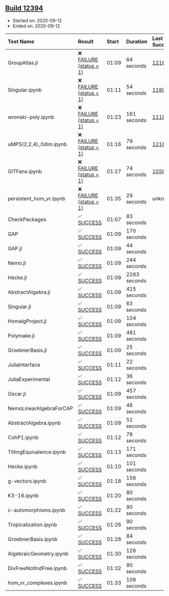 ## [Build 12394](https://oscarci.mathematik.uni-kl.de/job/oscar/12394/)

* Started on: 2020-09-12
* Ended on: 2020-09-12

| Test Name    | Result | Start | Duration | Last Success | First Failure |
|:-------------|:-------|:------|:---------|:-------------|:--------------|
| GroupAtlas.jl | ❌ [FAILURE (status = 1)](https://oscarci.mathematik.uni-kl.de/job/oscar/12394/artifact/logs/build-12394/GroupAtlas.jl.log) | 01:09 | 64 seconds | [12167](https://oscarci.mathematik.uni-kl.de/job/oscar/12167/) | [12168](https://oscarci.mathematik.uni-kl.de/job/oscar/12168/) |
| Singular.ipynb | ❌ [FAILURE (status = 1)](https://oscarci.mathematik.uni-kl.de/job/oscar/12394/artifact/logs/build-12394/Singular.ipynb.log) | 01:11 | 54 seconds | [11893](https://oscarci.mathematik.uni-kl.de/job/oscar/11893/) | [11894](https://oscarci.mathematik.uni-kl.de/job/oscar/11894/) |
| wronski-poly.ipynb | ❌ [FAILURE (status = 1)](https://oscarci.mathematik.uni-kl.de/job/oscar/12394/artifact/logs/build-12394/wronski-poly.ipynb.log) | 01:23 | 161 seconds | [11192](https://oscarci.mathematik.uni-kl.de/job/oscar/11192/) | [11193](https://oscarci.mathematik.uni-kl.de/job/oscar/11193/) |
| uMPS(2,2,4)_0dim.ipynb | ❌ [FAILURE (status = 1)](https://oscarci.mathematik.uni-kl.de/job/oscar/12394/artifact/logs/build-12394/uMPS-2-2-4-_0dim.ipynb.log) | 01:16 | 79 seconds | [12167](https://oscarci.mathematik.uni-kl.de/job/oscar/12167/) | [12168](https://oscarci.mathematik.uni-kl.de/job/oscar/12168/) |
| GITFans.ipynb | ❌ [FAILURE (status = 1)](https://oscarci.mathematik.uni-kl.de/job/oscar/12394/artifact/logs/build-12394/GITFans.ipynb.log) | 01:27 | 74 seconds | [10566](https://oscarci.mathematik.uni-kl.de/job/oscar/10566/) | [10567](https://oscarci.mathematik.uni-kl.de/job/oscar/10567/) |
| persistent_hom_vr.ipynb | ❌ [FAILURE (status = 1)](https://oscarci.mathematik.uni-kl.de/job/oscar/12394/artifact/logs/build-12394/persistent_hom_vr.ipynb.log) | 01:35 | 29 seconds | unknown | unknown |
| CheckPackages | ✅ [SUCCESS](https://oscarci.mathematik.uni-kl.de/job/oscar/12394/artifact/logs/build-12394/CheckPackages.log) | 01:07 | 83 seconds |  |  |
| GAP | ✅ [SUCCESS](https://oscarci.mathematik.uni-kl.de/job/oscar/12394/artifact/logs/build-12394/GAP.log) | 01:09 | 170 seconds |  |  |
| GAP.jl | ✅ [SUCCESS](https://oscarci.mathematik.uni-kl.de/job/oscar/12394/artifact/logs/build-12394/GAP.jl.log) | 01:09 | 44 seconds |  |  |
| Nemo.jl | ✅ [SUCCESS](https://oscarci.mathematik.uni-kl.de/job/oscar/12394/artifact/logs/build-12394/Nemo.jl.log) | 01:09 | 244 seconds |  |  |
| Hecke.jl | ✅ [SUCCESS](https://oscarci.mathematik.uni-kl.de/job/oscar/12394/artifact/logs/build-12394/Hecke.jl.log) | 01:09 | 2283 seconds |  |  |
| AbstractAlgebra.jl | ✅ [SUCCESS](https://oscarci.mathematik.uni-kl.de/job/oscar/12394/artifact/logs/build-12394/AbstractAlgebra.jl.log) | 01:09 | 415 seconds |  |  |
| Singular.jl | ✅ [SUCCESS](https://oscarci.mathematik.uni-kl.de/job/oscar/12394/artifact/logs/build-12394/Singular.jl.log) | 01:09 | 63 seconds |  |  |
| HomalgProject.jl | ✅ [SUCCESS](https://oscarci.mathematik.uni-kl.de/job/oscar/12394/artifact/logs/build-12394/HomalgProject.jl.log) | 01:09 | 104 seconds |  |  |
| Polymake.jl | ✅ [SUCCESS](https://oscarci.mathematik.uni-kl.de/job/oscar/12394/artifact/logs/build-12394/Polymake.jl.log) | 01:09 | 481 seconds |  |  |
| GroebnerBasis.jl | ✅ [SUCCESS](https://oscarci.mathematik.uni-kl.de/job/oscar/12394/artifact/logs/build-12394/GroebnerBasis.jl.log) | 01:09 | 25 seconds |  |  |
| JuliaInterface | ✅ [SUCCESS](https://oscarci.mathematik.uni-kl.de/job/oscar/12394/artifact/logs/build-12394/JuliaInterface.log) | 01:11 | 22 seconds |  |  |
| JuliaExperimental | ✅ [SUCCESS](https://oscarci.mathematik.uni-kl.de/job/oscar/12394/artifact/logs/build-12394/JuliaExperimental.log) | 01:12 | 36 seconds |  |  |
| Oscar.jl | ✅ [SUCCESS](https://oscarci.mathematik.uni-kl.de/job/oscar/12394/artifact/logs/build-12394/Oscar.jl.log) | 01:09 | 457 seconds |  |  |
| NemoLinearAlgebraForCAP | ✅ [SUCCESS](https://oscarci.mathematik.uni-kl.de/job/oscar/12394/artifact/logs/build-12394/NemoLinearAlgebraForCAP.log) | 01:09 | 46 seconds |  |  |
| AbstractAlgebra.ipynb | ✅ [SUCCESS](https://oscarci.mathematik.uni-kl.de/job/oscar/12394/artifact/logs/build-12394/AbstractAlgebra.ipynb.log) | 01:09 | 51 seconds |  |  |
| CohP1.ipynb | ✅ [SUCCESS](https://oscarci.mathematik.uni-kl.de/job/oscar/12394/artifact/logs/build-12394/CohP1.ipynb.log) | 01:12 | 78 seconds |  |  |
| TiltingEquivalence.ipynb | ✅ [SUCCESS](https://oscarci.mathematik.uni-kl.de/job/oscar/12394/artifact/logs/build-12394/TiltingEquivalence.ipynb.log) | 01:13 | 171 seconds |  |  |
| Hecke.ipynb | ✅ [SUCCESS](https://oscarci.mathematik.uni-kl.de/job/oscar/12394/artifact/logs/build-12394/Hecke.ipynb.log) | 01:10 | 101 seconds |  |  |
| g-vectors.ipynb | ✅ [SUCCESS](https://oscarci.mathematik.uni-kl.de/job/oscar/12394/artifact/logs/build-12394/g-vectors.ipynb.log) | 01:18 | 156 seconds |  |  |
| K3-16.ipynb | ✅ [SUCCESS](https://oscarci.mathematik.uni-kl.de/job/oscar/12394/artifact/logs/build-12394/K3-16.ipynb.log) | 01:20 | 80 seconds |  |  |
| c-automorphisms.ipynb | ✅ [SUCCESS](https://oscarci.mathematik.uni-kl.de/job/oscar/12394/artifact/logs/build-12394/c-automorphisms.ipynb.log) | 01:22 | 90 seconds |  |  |
| Tropicalization.ipynb | ✅ [SUCCESS](https://oscarci.mathematik.uni-kl.de/job/oscar/12394/artifact/logs/build-12394/Tropicalization.ipynb.log) | 01:26 | 90 seconds |  |  |
| GroebnerBasis.ipynb | ✅ [SUCCESS](https://oscarci.mathematik.uni-kl.de/job/oscar/12394/artifact/logs/build-12394/GroebnerBasis.ipynb.log) | 01:28 | 84 seconds |  |  |
| AlgebraicGeometry.ipynb | ✅ [SUCCESS](https://oscarci.mathematik.uni-kl.de/job/oscar/12394/artifact/logs/build-12394/AlgebraicGeometry.ipynb.log) | 01:30 | 126 seconds |  |  |
| DivFreeNotIndFree.ipynb | ✅ [SUCCESS](https://oscarci.mathematik.uni-kl.de/job/oscar/12394/artifact/logs/build-12394/DivFreeNotIndFree.ipynb.log) | 01:32 | 90 seconds |  |  |
| hom_vr_complexes.ipynb | ✅ [SUCCESS](https://oscarci.mathematik.uni-kl.de/job/oscar/12394/artifact/logs/build-12394/hom_vr_complexes.ipynb.log) | 01:33 | 106 seconds |  |  |

